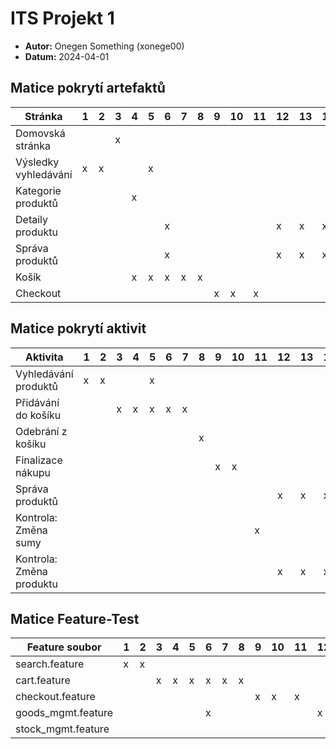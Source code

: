 # ITS Projekt 1

- **Autor:** Onegen Something (xonege00)
- **Datum:** 2024-04-01

## Matice pokrytí artefaktů

|       Stránka        |  1  |  2  |  3  |  4  |  5  |  6  |  7  |  8  |  9  | 10  | 11  | 12  | 13  | 14  | 15  | 16  |
| -------------------- | --- | --- | --- | --- | --- | --- | --- | --- | --- | --- | --- | --- | --- | --- | --- | --- |
| Domovská stránka     |     |     | x   |     |     |     |     |     |     |     |     |     |     |     |     |     |
| Výsledky vyhledávání | x   | x   |     |     | x   |     |     |     |     |     |     |     |     |     |     |     |
| Kategorie produktů   |     |     |     | x   |     |     |     |     |     |     |     |     |     |     |     |     |
| Detaily produktu     |     |     |     |     |     | x   |     |     |     |     |     | x   | x   | x   |     | x   |
| Správa produktů      |     |     |     |     |     | x   |     |     |     |     |     | x   | x   | x   | x   | x   |
| Košík                |     |     |     | x   | x   | x   | x   | x   |     |     |     |     |     |     |     |     |
| Checkout             |     |     |     |     |     |     |     |     | x   | x   | x   |     |     |     |     |     |

## Matice pokrytí aktivit

|       Aktivita           |  1  |  2  |  3  |  4  |  5  |  6  |  7  |  8  |  9  | 10  | 11  | 12  | 13  | 14  | 15  | 16  |
| ------------------------ | --- | --- | --- | --- | --- | --- | --- | --- | --- | --- | --- | --- | --- | --- | --- | --- |
| Vyhledávání produktů     | x   | x   |     |     | x   |     |     |     |     |     |     |     |     |     |     |     |
| Přidávání do košíku      |     |     | x   | x   | x   | x   | x   |     |     |     |     |     |     |     |     |     |
| Odebrání z košíku        |     |     |     |     |     |     |     | x   |     |     |     |     |     |     |     |     |
| Finalizace nákupu        |     |     |     |     |     |     |     |     | x   | x   |     |     |     |     |     |     |
| Správa produktů          |     |     |     |     |     |     |     |     |     |     |     | x   | x   | x   | x   | x   |
| Kontrola: Změna sumy     |     |     |     |     |     |     |     |     |     |     | x   |     |     |     |     |     |
| Kontrola: Změna produktu |     |     |     |     |     |     |     |     |     |     |     | x   | x   | x   |     | x   |

## Matice Feature-Test

|  Feature soubor    |  1  |  2  |  3  |  4  |  5  |  6  |  7  |  8  |  9  | 10  | 11  | 12  | 13  | 14  | 15  | 16  |
| ------------------ | --- | --- | --- | --- | --- | --- | --- | --- | --- | --- | --- | --- | --- | --- | --- | --- |
| search.feature     | x   | x   |     |     |     |     |     |     |     |     |     |     |     |     |     |     |
| cart.feature       |     |     | x   | x   | x   | x   | x   | x   |     |     |     |     |     |     |     |     |
| checkout.feature   |     |     |     |     |     |     |     |     | x   | x   | x   |     |     |     |     |     |
| goods_mgmt.feature |     |     |     |     |     | x   |     |     |     |     |     | x   | x   | x   |     |     |
| stock_mgmt.feature |     |     |     |     |     |     |     |     |     |     |     |     |     |     | x   | x   |
